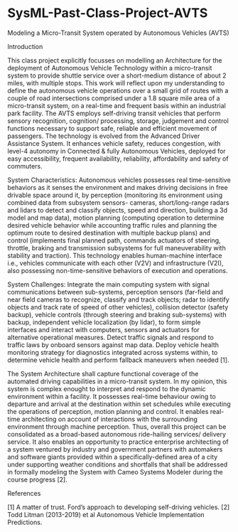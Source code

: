 # SysML-Past-Class-Project-AVTS

Modeling a Micro-Transit System operated by Autonomous Vehicles (AVTS)

Introduction

This class project explicitly focusses on modelling an Architecture for the deployment of Autonomous Vehicle Technology within a micro-transit system to provide shuttle service over a short-medium distance of about 2 miles, with multiple stops. This work will reflect upon my understanding to define the autonomous vehicle operations over a small grid of routes with a couple of road intersections comprised under a 1.8 square mile area of a micro-transit system, on a real-time and frequent basis within an industrial park facility. The AVTS employs self-driving transit vehicles that perform sensory recognition, cognition/ processing, storage, judgement and control functions necessary to support safe, reliable and efficient movement of passengers. The technology is evolved from the Advanced Driver Assistance System. It enhances vehicle safety, reduces congestion, with level-4 autonomy in Connected & fully Autonomous Vehicles, deployed for easy accessibility, frequent availability, reliability, affordability and safety of commuters.

System Characteristics: Autonomous vehicles possesses real time-sensitive behaviors as it senses the environment and makes driving decisions in free drivable space around it, by perception (monitoring its environment using combined data from subsystem sensors- cameras, short/long-range radars and lidars to detect and classify objects, speed and direction, building a 3d model and map data), motion planning (computing operation to determine desired vehicle behavior while accounting traffic rules and planning the optimum route to desired destination with multiple backup plans) and control (implements final planned path, commands actuators of steering, throttle, braking and transmission subsystems for full maneuverability with stability and traction). This technology enables human-machine interface i.e., vehicles communicate with each other (V2V) and infrastructure (V2I), also possessing non-time-sensitive behaviors of execution and operations.

System Challenges: Integrate the main computing system with signal communications between sub-systems, perception sensors (far-field and near field cameras to recognize, classify and track objects; radar to identify objects and track rate of speed of other vehicles), collision detector (safety backup), vehicle controls (through steering and braking sub-systems) with backup, independent vehicle localization (by lidar), to form simple interfaces and interact with computers, sensors and actuators for alternative operational measures. Detect traffic signals and respond to traffic laws by onboard sensors against map data. Deploy vehicle health monitoring strategy for diagnostics integrated across systems within, to determine vehicle health and perform fallback maneuvers when needed [1].

The System Architecture shall capture functional coverage of the automated driving capabilities in a micro-transit system. In my opinion, this system is complex enought to interpret and respond to the dynamic environment within a facility. It possesses real-time behaviour owing to departure and arrival at the destination within set schedules while executing the operations of perception, motion planning and control. It enables real-time architecting on account of interactions with the surrounding environment through machine perception. Thus, overall this project can be consolidated as a broad-based autonomous ride-hailing services/ delivery service. It also enables an opportunity to practice enterprise architecting of a system ventured by industry and government partners with automakers and software giants provided within a specifically-defined area of a city under supporting weather conditions and shortfalls that shall be addressed in formally modeling the System with Cameo Systems Modeler during the course progress [2].

References

[1] A matter of trust. Ford’s approach to developing self-driving vehicles.
[2] Todd Litman (2013-2019) et al Autonomous Vehicle Implementation Predictions.
